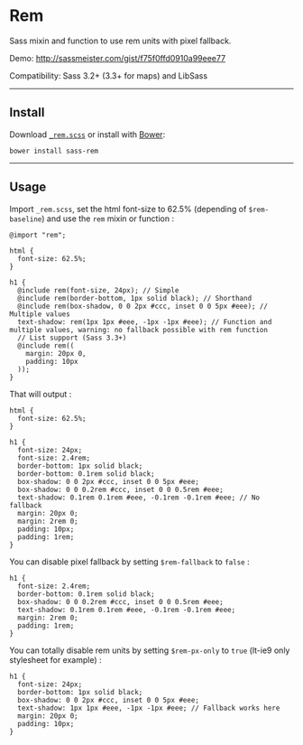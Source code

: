 # Rem

Sass mixin and function to use rem units with pixel fallback.  

Demo: http://sassmeister.com/gist/f75f0ffd0910a99eee77

Compatibility: Sass 3.2+ (3.3+ for maps) and LibSass

---

## Install

Download [`_rem.scss`](https://raw.githubusercontent.com/pierreburel/sass-rem/master/_rem.scss) or install with [Bower](http://bower.io/): 

```
bower install sass-rem
```

---

## Usage

Import `_rem.scss`, set the html font-size to 62.5% (depending of `$rem-baseline`) and use the `rem` mixin or function :

    @import "rem";

    html {
      font-size: 62.5%;
    }

    h1 {
      @include rem(font-size, 24px); // Simple
      @include rem(border-bottom, 1px solid black); // Shorthand
      @include rem(box-shadow, 0 0 2px #ccc, inset 0 0 5px #eee); // Multiple values
      text-shadow: rem(1px 1px #eee, -1px -1px #eee); // Function and multiple values, warning: no fallback possible with rem function
      // List support (Sass 3.3+)
      @include rem((
        margin: 20px 0,
        padding: 10px
      ));
    }

That will output :

    html {
      font-size: 62.5%;
    }

    h1 {
      font-size: 24px;
      font-size: 2.4rem;
      border-bottom: 1px solid black;
      border-bottom: 0.1rem solid black;
      box-shadow: 0 0 2px #ccc, inset 0 0 5px #eee;
      box-shadow: 0 0 0.2rem #ccc, inset 0 0 0.5rem #eee;
      text-shadow: 0.1rem 0.1rem #eee, -0.1rem -0.1rem #eee; // No fallback
      margin: 20px 0;
      margin: 2rem 0;
      padding: 10px;
      padding: 1rem;
    }

You can disable pixel fallback by setting `$rem-fallback` to `false` :

    h1 {
      font-size: 2.4rem;
      border-bottom: 0.1rem solid black;
      box-shadow: 0 0 0.2rem #ccc, inset 0 0 0.5rem #eee;
      text-shadow: 0.1rem 0.1rem #eee, -0.1rem -0.1rem #eee;
      margin: 2rem 0;
      padding: 1rem;
    }

You can totally disable rem units by setting `$rem-px-only` to `true` (lt-ie9 only stylesheet for example) :

    h1 {
      font-size: 24px;
      border-bottom: 1px solid black;
      box-shadow: 0 0 2px #ccc, inset 0 0 5px #eee;
      text-shadow: 1px 1px #eee, -1px -1px #eee; // Fallback works here
      margin: 20px 0;
      padding: 10px;
    }

